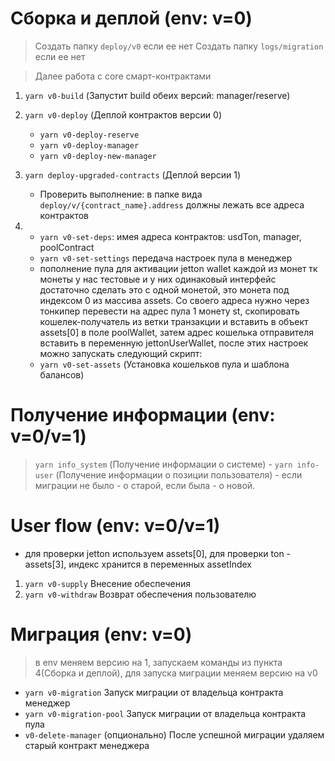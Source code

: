 
# Сборка и деплой (env: v=0)
> Создать папку `deploy/v0` если ее нет
> Создать папку `logs/migration` если ее нет

> Далее работа с core смарт-контрактами

1. `yarn v0-build` (Запустит build обеих версий:  manager/reserve)
2. `yarn v0-deploy` (Деплой контрактов версии 0)
    - `yarn v0-deploy-reserve`
    - `yarn v0-deploy-manager`
    - `yarn v0-deploy-new-manager`
3. `yarn deploy-upgraded-contracts` (Деплой версии 1)

    - Проверить выполнение: в папке вида `deploy/v/{contract_name}.address` должны лежать все адреса контрактов

4. 
    - `yarn v0-set-deps`: имея адреса контрактов: usdTon, manager, poolContract
    - `yarn v0-set-settings` передача настроек пула в менеджер
    - пополнение пула для активации jetton wallet каждой из монет
      тк монеты у нас тестовые и у них одинаковый интерфейс достаточно сделать это с одной монетой, это монета под индексом 0 из массива assets. Со своего адреса нужно через тонкипер перевести на адрес пула 1 монету st, скопировать кошелек-получатель из ветки транзакции и вставить в объект assets[0] в поле poolWallet, затем адрес кошелька отправителя вставить в переменную jettonUserWallet, после этих настроек можно запускать следующий скрипт:
    - `yarn v0-set-assets` (Установка кошельков пула и шаблона балансов)



# Получение информации (env: v=0/v=1)
> `yarn info_system` (Получение информации о системе) -
> `yarn info-user` (Получение информации о позиции пользователя) - если миграции не было - о старой, если была - о новой. 

# User flow (env: v=0/v=1)
  - для проверки jetton используем assets[0], для проверки ton - assets[3], индекс хранится в переменных assetIndex 
1. `yarn v0-supply` Внесение обеспечения
2. `yarn v0-withdraw` Возврат обеспечения пользователю

# Миграция (env: v=0)
> в env меняем версию на 1, запускаем команды из пункта 4(Сборка и деплой), для запуска миграции меняем версию на v0
 - `yarn v0-migration` Запуск миграции от владельца контракта  менеджер
 - `yarn v0-migration-pool` Запуск миграции от владельца контракта  пула
 - `v0-delete-manager` (опционально) После успешной миграции удаляем старый контракт менеджера